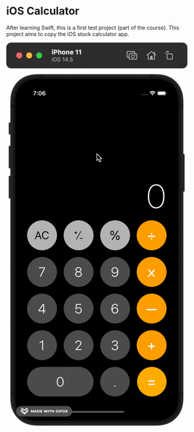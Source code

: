 # iOS Calculator
After learning Swift, this is a first test project (part of the course). This project aims to copy the iOS stock calculator app.

![calculator](calculator.gif)
